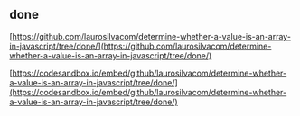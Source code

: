 
## done 

[https://github.com/laurosilvacom/determine-whether-a-value-is-an-array-in-javascript/tree/done/](https://github.com/laurosilvacom/determine-whether-a-value-is-an-array-in-javascript/tree/done/) 

[https://codesandbox.io/embed/github/laurosilvacom/determine-whether-a-value-is-an-array-in-javascript/tree/done/](https://codesandbox.io/embed/github/laurosilvacom/determine-whether-a-value-is-an-array-in-javascript/tree/done/) 

